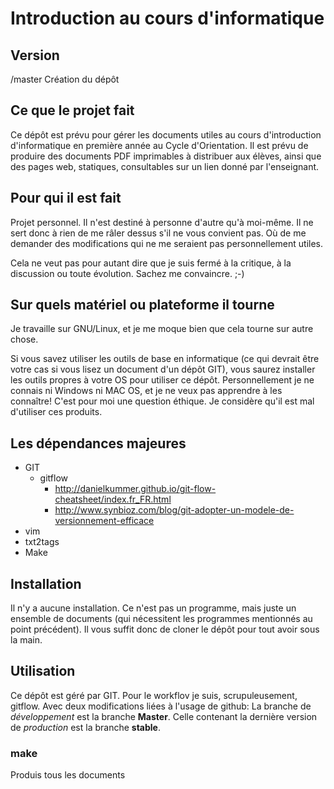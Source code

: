 Introduction au cours d'informatique
====================================

Version
-------
/master Création du dépôt

Ce que le projet fait
---------------------
Ce dépôt est prévu pour gérer les documents utiles au cours d'introduction
d'informatique en première année au Cycle d'Orientation.
Il est prévu de produire des documents PDF imprimables à distribuer aux élèves,
ainsi que des pages web, statiques, consultables sur un lien donné par
l'enseignant.


Pour qui il est fait
--------------------
Projet personnel. Il n'est destiné à personne d'autre qu'à moi-même. Il ne sert
donc à rien de me râler dessus s'il ne vous convient pas. Où de me demander des
modifications qui ne me seraient pas personnellement utiles.

Cela ne veut pas pour autant dire que je suis fermé à la critique, à la
discussion ou toute évolution. Sachez me convaincre. ;-)


Sur quels matériel ou plateforme il tourne
-----------------------------------------
Je travaille sur GNU/Linux, et je me moque bien que cela tourne sur autre chose.

Si vous savez utiliser les outils de base en informatique (ce qui devrait être
votre cas si vous lisez un document d'un dépôt GIT), vous saurez installer les
outils propres à votre OS pour utiliser ce dépôt. Personnellement je ne connais
ni Windows ni MAC OS, et je ne veux pas apprendre à les connaître! C'est pour
moi une question éthique. Je considère qu'il est mal d'utiliser ces produits.


Les dépendances majeures
------------------------
* GIT
	* gitflow
		* http://danielkummer.github.io/git-flow-cheatsheet/index.fr_FR.html
		* http://www.synbioz.com/blog/git-adopter-un-modele-de-versionnement-efficace
* vim
* txt2tags
* Make


Installation
------------
Il n'y a aucune installation. Ce n'est pas un programme, mais juste un ensemble
de documents (qui nécessitent les programmes mentionnés au point précédent).
Il vous suffit donc de cloner le dépôt pour tout avoir sous la main.


Utilisation
-----------
Ce dépôt est géré par GIT. Pour le workflov je suis, scrupuleusement, gitflow.
Avec deux modifications liées à l'usage de github:
La branche de *développement* est la branche **Master**.
Celle contenant la dernière version de *production* est la branche **stable**.


### make
Produis tous les documents


